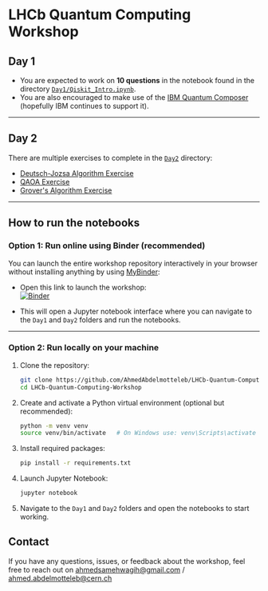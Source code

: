 # LHCb Quantum Computing Workshop

## Day 1

- You are expected to work on **10 questions** in the notebook found in the directory [`Day1/Qiskit_Intro.ipynb`](./Day1/Qiskit_Intro.ipynb).
- You are also encouraged to make use of the [IBM Quantum Composer](https://quantum.ibm.com/composer) (hopefully IBM continues to support it).

---

## Day 2

There are multiple exercises to complete in the [`Day2`](./Day2) directory:

- [Deutsch-Jozsa Algorithm Exercise](./Day2/Deutsch_Jozsa.ipynb)  
- [QAOA Exercise](./Day2/QAOA.ipynb)  
- [Grover's Algorithm Exercise](./Day2/Grover.ipynb)  

---

## How to run the notebooks

### Option 1: Run online using **Binder** (recommended)

You can launch the entire workshop repository interactively in your browser without installing anything by using [MyBinder](https://mybinder.org/):

- Open this link to launch the workshop:  
  [![Binder](https://mybinder.org/badge_logo.svg)](https://mybinder.org/v2/gh/AhmedAbdelmotteleb/LHCb-Quantum-Computing-Workshop/HEAD)

- This will open a Jupyter notebook interface where you can navigate to the `Day1` and `Day2` folders and run the notebooks.

---

### Option 2: Run locally on your machine

1. Clone the repository:

   ```bash
   git clone https://github.com/AhmedAbdelmotteleb/LHCb-Quantum-Computing-Workshop.git
   cd LHCb-Quantum-Computing-Workshop
   ```
2. Create and activate a Python virtual environment (optional but recommended):

    ```bash
    python -m venv venv
    source venv/bin/activate   # On Windows use: venv\Scripts\activate
    ```

3. Install required packages:
   
    ```bash
    pip install -r requirements.txt
    ```

4. Launch Jupyter Notebook:

    ```bash
    jupyter notebook
    ```

5. Navigate to the `Day1` and `Day2` folders and open the notebooks to start working.


## Contact

If you have any questions, issues, or feedback about the workshop, feel free to reach out on ahmedsamehwagih@gmail.com / ahmed.abdelmotteleb@cern.ch
